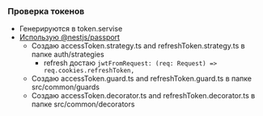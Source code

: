 ### Проверка токенов

- Генерируются в token.servise
- [Использую @nestjs/passport](https://www.elvisduru.com/blog/nestjs-jwt-authentication-refresh-token)
  - Создаю accessToken.strategy.ts and refreshToken.strategy.ts в папке auth/strategies
    - refresh достаю `jwtFromRequest: (req: Request) => req.cookies.refreshToken,`
  - Создаю accessToken.guard.ts and refreshToken.guard.ts в папке src/common/guards
  - Создаю accessToken.decorator.ts and refreshToken.decorator.ts в папке src/common/decorators
